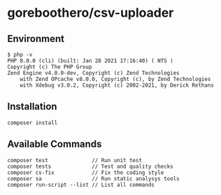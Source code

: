 # goreboothero/csv-uploader

## Environment

```
$ php -v
PHP 8.0.0 (cli) (built: Jan 28 2021 17:16:40) ( NTS )
Copyright (c) The PHP Group
Zend Engine v4.0.0-dev, Copyright (c) Zend Technologies
    with Zend OPcache v8.0.0, Copyright (c), by Zend Technologies
    with Xdebug v3.0.2, Copyright (c) 2002-2021, by Derick Rethans
```

## Installation

    composer install

## Available Commands

    composer test              // Run unit test
    composer tests             // Test and quality checks
    composer cs-fix            // Fix the coding style
    composer sa                // Run static analysys tools
    composer run-script --list // List all commands
    
